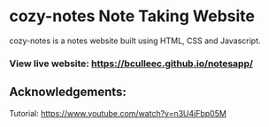 # cozy-notes Note Taking Website

cozy-notes is a notes website built using HTML, CSS and Javascript. 

### View live website: https://bculleec.github.io/notesapp/

## Acknowledgements:

Tutorial: https://www.youtube.com/watch?v=n3U4jFbp05M

